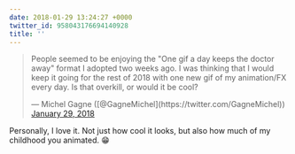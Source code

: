 ```yaml
---
date: 2018-01-29 13:24:27 +0000
twitter_id: 958043176694140928
title: ''
---
```


<blockquote class="twitter-tweet"><p lang="en" dir="ltr">People seemed to be enjoying the &quot;One gif a day keeps the doctor away&quot; format I adopted two weeks ago. I was thinking that I would keep it going for the rest of 2018 with one new gif of my animation/FX every day. Is that overkill, or would it be cool?</p>&mdash; Michel Gagne ([@GagneMichel](https://twitter.com/GagneMichel)) <a href="https://twitter.com/GagneMichel/status/958040247719227392?ref_src=twsrc%5Etfw">January 29, 2018</a></blockquote>
<script async src="https://platform.twitter.com/widgets.js" charset="utf-8"></script>

Personally, I love it. Not just how cool it looks, but also how much of my childhood you animated. 😁
